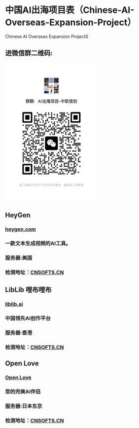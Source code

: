 # 中国AI出海项目表（Chinese-AI-Overseas-Expansion-Project）
Chinese AI Overseas Expansion ProjectS

## 进微信群二维码:
<img src="/images/erweima.jpg" alt="微信群二维码" width="300" height="450">

##
## HeyGen
### [heygen.com](https://www.heygen.com/)
### 一款文本生成视频的AI工具。
### 服务器:美国
### 检测地址：[CNSOFTS.CN](https://cnsofts.cn)

##

## LibLib 哩布哩布
### [liblib.ai](https://www.liblib.ai/)
### 中国领先AI创作平台
### 服务器:香港
### 检测地址：[CNSOFTS.CN](https://cnsofts.cn)


##

## Open Love
### [Open Love](https://openlove.life)
### 您的完美AI伴侣
### 服务器:日本东京
### 检测地址：[CNSOFTS.CN](https://cnsofts.cn)
[](images/openlove.jpg)
